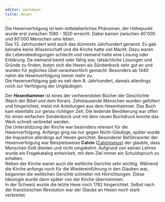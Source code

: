 ```yaml
---
editor: markdown
title: Hexen
---
```


Die Hexenverfolgung ist kein mittelalterliches Phänomen, der Höhepunkt
wurde erst zwischen 1580 - 1620 erreicht. Dabei kamen zwischen 40\'000
und 80\'000 Menschen ums leben.\
Das 13. Jahrhundert wird auch das dümmste Jahrhundert genannt. Es gab
beinahe keine Wissenschaft und die Kirche hatte viel Macht. Dazu waren
die Lebensbedingungen schlecht und niemand hatte eine Lösung oder
Erklärung. Da niemand bereit oder fähig war, tatsächliche Lösungen und
Gründe zu finden, boten sich die Hexen als Sündenbock sehr gut an und
wurden für jegliches Übel verantwortlich gemacht. Besonders ab 1440 nahm
die Hexenverfolgung immer mehr zu.\
Die Hexenverfolgung gab es seit dem 8. Jahrhundert, damals allerdings
noch zur Verfolgung der Ungläubigen.

Der **Hexenhammer** ist eines der verherendsten Bücher der Geschichte
(Nach der Bibel und dem Koran). Zehntausende Menschen wurden gefoltert
und hingerichtet, meist mit Anleitungen aus dem Hexenhammer. Das Buch
kam ebenfalls zur genau richtigen Zeit. Die leidende Bevölkerung war
offen für einen einfachen Sündenbock und mit dem neuen Buchdruck konnte
das Werk schnell verbreitet werden.\
Die Unterstützung der Kirche war besonders relevant für die
Hexenverfolgung. Anfangs ging sie nur gegen Nicht-Gläubige, später wurde
die Inquisition allerdings auf Hexen gerichtet. Besonderer Beführworter
der Hexenverfolgung war Beispielsweise **Calvin**
([Calvinismus](calvinismus)) der glaubte, dass Menschen Gott dienten
und nicht umgekehrt. Aufgrund von seinen Lehren wurde ein Fragekatalog
entwickelt, mit dem Ziel immer ein Schuldspruch zu erhalten.\
Neben der Kirche waren auch die weltliche Gerichte sehr wichtig. Während
die Kirche anfangs noch für die Wiedereinführung in den Glauben war,
begannen die weltlichen Gerichte schneller mit Hinrichtungen. Diese
Ideologie wurde dann später von der Kirche übernommen.\
In der Schweiz wurde die letzte Hexe noch 1782 hingerichtet. Selbst nach
der französischen Revolution war der Glaube an Hexen noch stark
verbreitet.
